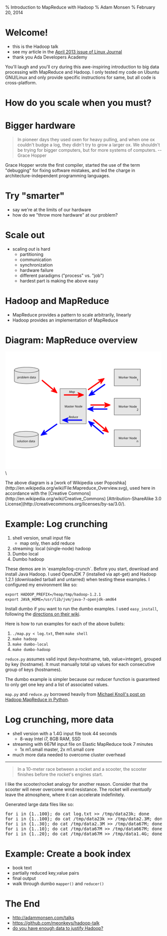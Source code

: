 % Introduction to MapReduce with Hadoop
% Adam Monsen
% February 20, 2014

# Welcome!

<!--
For: ADA Community Contact event
Target audience experience level: beginner
-->

- this is the Hadoop talk
- see my article in the [April 2013 issue of Linux Journal](http://www.linuxjournal.com/content/april-2013-issue-linux-journal-high-performance-computing)
- thank you Ada Developers Academy

<div class="handout">
You'll laugh and you'll cry during this awe-inspiring introduction to big data
processing with MapReduce and Hadoop. I only tested my code on Ubuntu GNU/Linux
and only provide specific instructions for same, but all code is cross-platform.
</div>

# How do you scale when you must?

# Bigger hardware

> In pioneer days they used oxen for heavy pulling, and when one ox couldn't
> budge a log, they didn't try to grow a larger ox. We shouldn't be trying for
> bigger computers, but for more systems of computers. --Grace Hopper

<div class="handout">
Grace Hopper wrote the first compiler, started the use of the term "debugging"
for fixing software mistakes, and led the charge in architecture-independent
  programming languages.
</div>

# Try "smarter"

- say we're at the limits of our hardware
- how do we "throw more hardware" at our problem?

# Scale out

- scaling _out_ is hard
    - partitioning
    - communication
    - synchronization
    - hardware failure
    - different paradigms ("process" vs. "job")
    - hardest part is making the above easy

# Hadoop and MapReduce

- MapReduce provides a pattern to scale arbitrarily, linearly
- Hadoop provides an implementation of MapReduce

# Diagram: MapReduce overview

![MapReduce diagram](Mapreduce_Overview.svg)\ 

<div class="handout">
The above diagram is a [work of Wikipedia user Poposhka](http://en.wikipedia.org/wiki/File:Mapreduce_Overview.svg), used here in accordance with the [Creative Commons](http://en.wikipedia.org/wiki/Creative_Commons) [Attribution-ShareAlike 3.0 License](http://creativecommons.org/licenses/by-sa/3.0/).
</div>

# Example: Log crunching

1. shell version, small input file
    - map only, then add reduce
1. streaming: local (single-node) hadoop
1. Dumbo local
1. Dumbo hadoop

<div class="handout">
These demos are in `example/log-crunch`. Before you start, download and install
Java Hadoop. I used OpenJDK 7 (installed via apt-get) and Hadoop 1.2.1
(downloaded tarball and untarred) when testing these examples. I configured my
environment like so:

    export HADOOP_PREFIX=/heap/tmp/hadoop-1.2.1
    export JAVA_HOME=/usr/lib/jvm/java-7-openjdk-amd64

Install dumbo if you want to run the dumbo examples. I used `easy_install`,
following the [directions on their wiki](https://github.com/klbostee/dumbo/wiki/Building-and-installing).

Here is how to run examples for each of the above bullets:

1. `./map.py < log.txt`, then `make shell`
1. `make hadoop`
1. `make dumbo-local`
1. `make dumbo-hadoop`

`reduce.py` assumes valid input (key=hostname, tab, value=integer), grouped by
key (hostname). It must manually total up values for each consecutive group of
keys (hostnames).

The dumbo example is simpler because our reducer function is guaranteed to only
get one key and a list of associated values.

`map.py` and `reduce.py` borrowed heavily from
[Michael Knoll's post on Hadoop MapReduce in Python](http://www.michael-noll.com/tutorials/writing-an-hadoop-mapreduce-program-in-python/).
</div>

# Log crunching, more data

- shell version with a 1.4G input file took 44 seconds
    - 8-way Intel i7, 8GB RAM, SSD
- streaming with 667M input file on Elastic MapReduce took 7 minutes
    - 1x m1.small master, 2x m1.small core
- much more data needed to overcome cluster overhead

<hr />

> In a 10-meter race between a rocket and a scooter, the scooter
> finishes before the rocket's engines start.

<div class="handout">
<p>I like the scooter/rocket analogy for another reason.
Consider that the scooter will never overcome wind resistance. The
rocket will <em>eventually</em> leave the atmosphere, where it can
accelerate indefinitely.</p>
<p>Generated large data files like so:</p>
<pre>
for i in {1..100}; do cat log.txt &gt;&gt; /tmp/data23k; done
for i in {1..100}; do cat /tmp/data23k &gt;&gt; /tmp/data2.3M; done
for i in {1..30}; do cat /tmp/data2.3M &gt;&gt; /tmp/data67M; done
for i in {1..10}; do cat /tmp/data67M &gt;&gt; /tmp/data667M; done
for i in {1..20}; do cat /tmp/data67M &gt;&gt; /tmp/data1.4G; done
</pre>
</div>

# Example: Create a book index

- book text
- partially reduced key,value pairs
- final output
- walk through dumbo `mapper()` and `reducer()`

# The End

* <http://adammonsen.com/talks>
* <https://github.com/meonkeys/hadoop-talk>
* [do you have enough data to justify Hadoop?](http://www.chrisstucchio.com/blog/2013/hadoop_hatred.html)

<!--
vim: ft=markdown
-->

